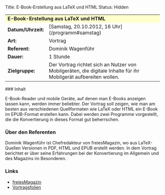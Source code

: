 Title: E-Book-Erstellung aus LaTeX und HTML
Status: Hidden

<table border="0" cellpadding="3" cellspacing="0" width="100%">
<tr>
<td colspan="3" style="font-weight: bold; background-color: #ffffcc;">
E-Book-Erstellung aus LaTeX und HTML

</td>
</tr>
<tr>
<td style="font-weight: bold;">
Datum/Uhrzeit:

</td>
<td>
[Samstag, 20.10.2012, 16 Uhr](/programm#samstag)

</td>
</tr>
<tr>
<td style="font-weight: bold;">
Art:

</td>
<td>
Vortrag

</td>
</tr>
<tr>
<td style="font-weight: bold;">
Referent:

</td>
<td>
Dominik Wagenführ

</td>
</tr>
<tr>
<td style="font-weight: bold;">
Dauer:

</td>
<td>
1 Stunde

</td>
</tr>
<tr>
<td style="font-weight: bold;">
Zielgruppe:

</td>
<td>
Der Vortrag richtet sich an Nutzer von Mobilgeräten, die digitale
Inhalte für ihr Mobilgerät aufbereiten wollen.

</td>
</tr>
</table>
### Inhalt

E-Book-Reader und mobile Geräte, auf denen man E-Books anzeigen lassen
kann, werden immer beliebter. Der Vortrag soll zeigen, wie man am besten
aus verschiedenen Quellformaten wie LaTeX oder HTML ein E-Book im
EPUB-Format erstellen kann. Dabei werden zwei Programme vorgestellt, die
die Konvertierung in dieses Format gut beherrschen.

### Über den Referenten

Dominik Wagenführ ist Chefredakteur von freiesMagazin, wo aus
LaTeX-Quellen Versionen in PDF, HTML und EPUB erstellt werden. In dem
Vortrag berichtet er über seine Erfahrungen bei der Konvertierung im
Allgemein und des Magazins im Besonderen.

### Links

-   [freiesMagazin](http://freiesmagazin.de)
-   [Vortragsfolien](http://www.deesaster.org/latex-ebook.php)


